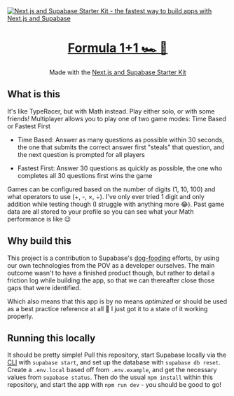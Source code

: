 <a href="https://formula-1-plus-1.vercel.app//">
  <img alt="Next.js and Supabase Starter Kit - the fastest way to build apps with Next.js and Supabase" src="https://formula-1-plus-1.vercel.app/opengraph-image.png">
  <h1 align="center">Formula 1+1 🏎️ 🧮</h1>
</a>

<p align="center">
  Made with the 
  <a href="https://github.com/vercel/next.js/tree/canary/examples/with-supabase">Next.js and Supabase Starter Kit </a>
</p>

## What is this

It's like TypeRacer, but with Math instead. Play either solo, or with some friends! Multiplayer allows you to play one of two game modes: Time Based or Fastest First

- Time Based: Answer as many questions as possible within 30 seconds, the one that submits the correct answer first "steals" that question, and the next question is prompted for all players

- Fastest First: Answer 30 questions as quickly as possible, the one who completes all 30 questions first wins the game

Games can be configured based on the number of digits (1, 10, 100) and what operators to use (+, -, ×, ÷). I've only ever tried 1 digit and only addition while testing though (I struggle with anything more 😂). Past game data are all stored to your profile so you can see what your Math performance is like 😉

## Why build this

This project is a contribution to Supabase's [dog-fooding](https://en.wikipedia.org/wiki/Eating_your_own_dog_food) efforts, by using our own technologies from the POV as a developer ourselves. The main outcome wasn't to have a finished product though, but rather to detail a friction log while building the app, so that we can thereafter close those gaps that were identified.

Which also means that this app is by no means _optimized_ or should be used as a best practice reference at all 😬 I just got it to a state of it working properly.

## Running this locally

It should be pretty simple! Pull this repository, start Supabase locally via the [CLI](https://supabase.com/docs/guides/cli/getting-started) with `supabase start`, and set up the database with `supabase db reset`. Create a `.env.local` based off from `.env.example`, and get the necessary values from `supabase status`. Then do the usual `npm install` within this repository, and start the app with `npm run dev` - you should be good to go!
